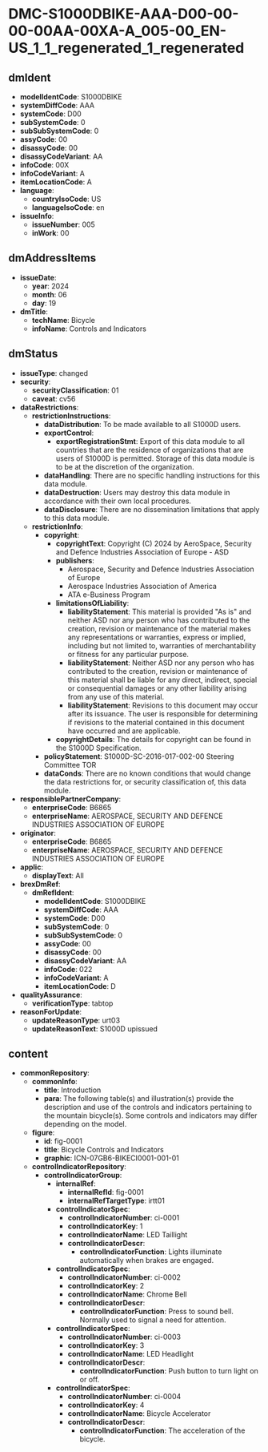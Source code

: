 # DMC-S1000DBIKE-AAA-D00-00-00-00AA-00XA-A_005-00_EN-US_1_1_regenerated_1_regenerated

## dmIdent

*   **modelIdentCode**: S1000DBIKE
*   **systemDiffCode**: AAA
*   **systemCode**: D00
*   **subSystemCode**: 0
*   **subSubSystemCode**: 0
*   **assyCode**: 00
*   **disassyCode**: 00
*   **disassyCodeVariant**: AA
*   **infoCode**: 00X
*   **infoCodeVariant**: A
*   **itemLocationCode**: A
*   **language**:
    *   **countryIsoCode**: US
    *   **languageIsoCode**: en
*   **issueInfo**:
    *   **issueNumber**: 005
    *   **inWork**: 00

## dmAddressItems

*   **issueDate**:
    *   **year**: 2024
    *   **month**: 06
    *   **day**: 19
*   **dmTitle**:
    *   **techName**: Bicycle
    *   **infoName**: Controls and Indicators

## dmStatus

*   **issueType**: changed
*   **security**:
    *   **securityClassification**: 01
    *   **caveat**: cv56
*   **dataRestrictions**:
    *   **restrictionInstructions**:
        *   **dataDistribution**: To be made available to all S1000D users.
        *   **exportControl**:
            *   **exportRegistrationStmt**: Export of this data module to all countries that are the residence of organizations that are users of S1000D is permitted. Storage of this data module is to be at the discretion of the organization.
        *   **dataHandling**: There are no specific handling instructions for this data module.
        *   **dataDestruction**: Users may destroy this data module in accordance with their own local procedures.
        *   **dataDisclosure**: There are no dissemination limitations that apply to this data module.
    *   **restrictionInfo**:
        *   **copyright**:
            *   **copyrightText**: Copyright (C) 2024 by AeroSpace, Security and Defence Industries Association of Europe - ASD
            *   **publishers**:
                *   Aerospace, Security and Defence Industries Association of Europe
                *   Aerospace Industries Association of America
                *   ATA e-Business Program
            *   **limitationsOfLiability**:
                *   **liabilityStatement**: This material is provided "As is" and neither ASD nor any person who has contributed to the creation, revision or maintenance of the material makes any representations or warranties, express or implied, including but not limited to, warranties of merchantability or fitness for any particular purpose.
                *   **liabilityStatement**: Neither ASD nor any person who has contributed to the creation, revision or maintenance of this material shall be liable for any direct, indirect, special or consequential damages or any other liability arising from any use of this material.
                *   **liabilityStatement**: Revisions to this document may occur after its issuance. The user is responsible for determining if revisions to the material contained in this document have occurred and are applicable.
            *   **copyrightDetails**: The details for copyright can be found in the S1000D Specification.
        *   **policyStatement**: S1000D-SC-2016-017-002-00 Steering Committee TOR
        *   **dataConds**: There are no known conditions that would change the data restrictions for, or security classification of, this data module.
*   **responsiblePartnerCompany**:
    *   **enterpriseCode**: B6865
    *   **enterpriseName**: AEROSPACE, SECURITY AND DEFENCE INDUSTRIES ASSOCIATION OF EUROPE
*   **originator**:
    *   **enterpriseCode**: B6865
    *   **enterpriseName**: AEROSPACE, SECURITY AND DEFENCE INDUSTRIES ASSOCIATION OF EUROPE
*   **applic**:
    *   **displayText**: All
*   **brexDmRef**:
    *   **dmRefIdent**:
        *   **modelIdentCode**: S1000DBIKE
        *   **systemDiffCode**: AAA
        *   **systemCode**: D00
        *   **subSystemCode**: 0
        *   **subSubSystemCode**: 0
        *   **assyCode**: 00
        *   **disassyCode**: 00
        *   **disassyCodeVariant**: AA
        *   **infoCode**: 022
        *   **infoCodeVariant**: A
        *   **itemLocationCode**: D
*   **qualityAssurance**:
    *   **verificationType**: tabtop
*   **reasonForUpdate**:
    *   **updateReasonType**: urt03
    *   **updateReasonText**: S1000D upissued

## content

*   **commonRepository**:
    *   **commonInfo**:
        *   **title**: Introduction
        *   **para**: The following table(s) and illustration(s) provide the description and use of the controls and indicators pertaining to the mountain bicycle(s). Some controls and indicators may differ depending on the model.
    *   **figure**:
        *   **id**: fig-0001
        *   **title**: Bicycle Controls and Indicators
        *   **graphic**: ICN-07GB6-BIKECI0001-001-01
    *   **controlIndicatorRepository**:
        *   **controlIndicatorGroup**:
            *   **internalRef**:
                *   **internalRefId**: fig-0001
                *   **internalRefTargetType**: irtt01
            *   **controlIndicatorSpec**:
                *   **controlIndicatorNumber**: ci-0001
                *   **controlIndicatorKey**: 1
                *   **controlIndicatorName**: LED Taillight
                *   **controlIndicatorDescr**:
                    *   **controlIndicatorFunction**: Lights illuminate automatically when brakes are engaged.
            *   **controlIndicatorSpec**:
                *   **controlIndicatorNumber**: ci-0002
                *   **controlIndicatorKey**: 2
                *   **controlIndicatorName**: Chrome Bell
                *   **controlIndicatorDescr**:
                    *   **controlIndicatorFunction**: Press to sound bell. Normally used to signal a need for attention.
            *   **controlIndicatorSpec**:
                *   **controlIndicatorNumber**: ci-0003
                *   **controlIndicatorKey**: 3
                *   **controlIndicatorName**: LED Headlight
                *   **controlIndicatorDescr**:
                    *   **controlIndicatorFunction**: Push button to turn light on or off.
            *   **controlIndicatorSpec**:
                *   **controlIndicatorNumber**: ci-0004
                *   **controlIndicatorKey**: 4
                *   **controlIndicatorName**: Bicycle Accelerator
                *   **controlIndicatorDescr**:
                    *   **controlIndicatorFunction**: The acceleration of the bicycle.